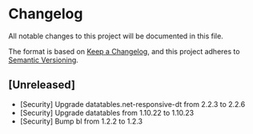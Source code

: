 # Changelog

All notable changes to this project will be documented in this file.

The format is based on [Keep a Changelog](https://keepachangelog.com/en/1.0.0/),
and this project adheres to [Semantic Versioning](https://semver.org/spec/v2.0.0.html).

## [Unreleased]

- [Security] Upgrade datatables.net-responsive-dt from 2.2.3 to 2.2.6
- [Security] Upgrade datatables from 1.10.22 to 1.10.23
- [Security] Bump bl from 1.2.2 to 1.2.3


